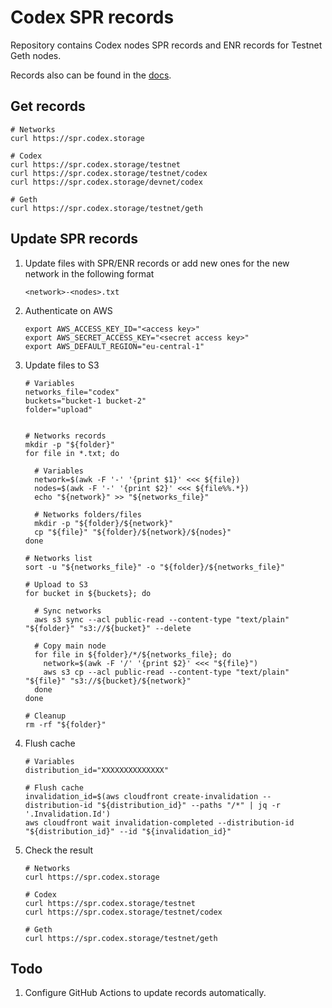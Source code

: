 # Codex SPR records

 Repository contains Codex nodes SPR records and ENR records for Testnet Geth nodes.

 Records also can be found in the [docs](https://docs.codex.storage/networks/networks).


## Get records

```shell
# Networks
curl https://spr.codex.storage

# Codex
curl https://spr.codex.storage/testnet
curl https://spr.codex.storage/testnet/codex
curl https://spr.codex.storage/devnet/codex

# Geth
curl https://spr.codex.storage/testnet/geth
```


## Update SPR records

 1. Update files with SPR/ENR records or add new ones for the new network in the following format
    ```shell
    <network>-<nodes>.txt
    ```

 2. Authenticate on AWS
    ```shell
    export AWS_ACCESS_KEY_ID="<access key>"
    export AWS_SECRET_ACCESS_KEY="<secret access key>"
    export AWS_DEFAULT_REGION="eu-central-1"
    ```

 3. Update files to S3
    ```shell
    # Variables
    networks_file="codex"
    buckets="bucket-1 bucket-2"
    folder="upload"


    # Networks records
    mkdir -p "${folder}"
    for file in *.txt; do

      # Variables
      network=$(awk -F '-' '{print $1}' <<< ${file})
      nodes=$(awk -F '-' '{print $2}' <<< ${file%%.*})
      echo "${network}" >> "${networks_file}"

      # Networks folders/files
      mkdir -p "${folder}/${network}"
      cp "${file}" "${folder}/${network}/${nodes}"
    done

    # Networks list
    sort -u "${networks_file}" -o "${folder}/${networks_file}"

    # Upload to S3
    for bucket in ${buckets}; do

      # Sync networks
      aws s3 sync --acl public-read --content-type "text/plain" "${folder}" "s3://${bucket}" --delete

      # Copy main node
      for file in ${folder}/*/${networks_file}; do
        network=$(awk -F '/' '{print $2}' <<< "${file}")
        aws s3 cp --acl public-read --content-type "text/plain" "${file}" "s3://${bucket}/${network}"
      done
    done

    # Cleanup
    rm -rf "${folder}"
    ```

 4. Flush cache
    ```shell
    # Variables
    distribution_id="XXXXXXXXXXXXXX"

    # Flush cache
    invalidation_id=$(aws cloudfront create-invalidation --distribution-id "${distribution_id}" --paths "/*" | jq -r '.Invalidation.Id')
    aws cloudfront wait invalidation-completed --distribution-id "${distribution_id}" --id "${invalidation_id}"
    ```

 5. Check the result
    ```shell
    # Networks
    curl https://spr.codex.storage

    # Codex
    curl https://spr.codex.storage/testnet
    curl https://spr.codex.storage/testnet/codex

    # Geth
    curl https://spr.codex.storage/testnet/geth
    ```


## Todo

 1. Configure GitHub Actions to update records automatically.
